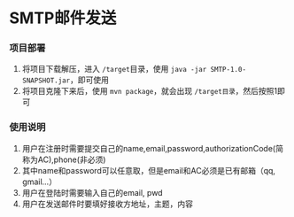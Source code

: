 # SMTP邮件发送

### 项目部署
   1. 将项目下载解压，进入 `/target`目录，使用 `java -jar SMTP-1.0-SNAPSHOT.jar`，即可使用
   2. 将项目克隆下来后，使用 `mvn package`，就会出现 `/target目录`，然后按照1即可

### 使用说明
   1. 用户在注册时需要提交自己的name,email,password,authorizationCode(简称为AC),phone(非必须)
   2. 其中name和password可以任意取，但是email和AC必须是已有邮箱（qq, gmail...）
   3. 用户在登陆时需要输入自己的email, pwd
   4. 用户在发送邮件时要填好接收方地址，主题，内容

